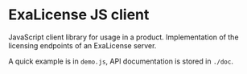 # ExaLicense JS client

JavaScript client library for usage in a product. Implementation of the licensing endpoints of an ExaLicense server.

A quick example is in `demo.js`, API documentation is stored in `./doc`.